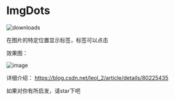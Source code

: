 # ImgDots
![downloads](https://img.shields.io/cocoapods/dt/Imgdots.svg)

在图片的特定位置显示标签，标签可以点击

效果图：

![image](https://github.com/lihangleo2/Imgdots/blob/master/imgs/GIF.gif)

详细介绍：
https://blog.csdn.net/leol_2/article/details/80225435

如果对你有所启发，请star下吧
